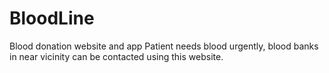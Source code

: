 # BloodLine
Blood donation website and app Patient needs blood urgently, blood banks in near vicinity can be contacted using this website.
